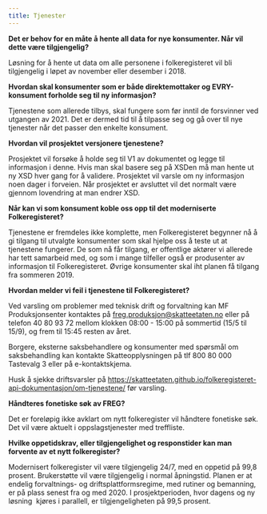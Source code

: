 ```yaml
---
title: Tjenester
---
```


**Det er behov for en måte å hente all data for nye konsumenter. Når vil dette være tilgjengelig?**

Løsning for å hente ut data om alle personene i folkeregisteret vil bli tilgjengelig i løpet av november eller desember i 2018.

**Hvordan skal konsumenter som er både direktemottaker og EVRY-konsument forholde seg til ny informasjon?**

Tjenestene som allerede tilbys, skal fungere som før inntil de forsvinner ved utgangen av 2021.
Det er dermed tid til å tilpasse seg og gå over til nye tjenester når det passer den enkelte konsument.

**Hvordan vil prosjektet versjonere tjenestene?**

Prosjektet vil forsøke å holde seg til V1 av dokumentet og legge til informasjon i denne.
Hvis man skal basere seg på XSDen må man hente ut ny XSD hver gang for å validere.
Prosjektet vil varsle om ny informasjon noen dager i forveien.
Når prosjektet er avsluttet vil det normalt være gjennom lovendring at man endrer XSD.

**Når kan vi som konsument koble oss opp til det moderniserte Folkeregisteret?**

Tjenestene er fremdeles ikke komplette, men Folkeregisteret begynner nå å gi tilgang til utvalgte konsumenter som skal
hjelpe oss å teste ut at tjenestene fungerer. De som nå får tilgang, er offentlige aktører vi allerede har tett samarbeid med,
og som i mange tilfeller også er produsenter av informasjon til Folkeregisteret. Øvrige konsumenter skal iht planen få tilgang fra sommeren 2019.

**Hvordan melder vi feil i tjenestene til Folkeregisteret?**

Ved varsling om problemer med teknisk drift og forvaltning kan MF Produksjonsenter kontaktes på freg.produksjon@skatteetaten.no
eller på telefon 40 80 93 72 mellom klokken 08:00 - 15:00 på sommertid (15/5 til 15/9), og frem til 15:45 resten av året.

Borgere, eksterne saksbehandlere og konsumenter med spørsmål om saksbehandling kan kontakte
Skatteopplysningen på tlf 800 80 000 Tastevalg 3 eller på e-kontaktskjema.

Husk å sjekke driftsvarsler på https://skatteetaten.github.io/folkeregisteret-api-dokumentasjon/om-tjenestene/ før varsling.

**Håndteres fonetiske søk av FREG?**

Det er foreløpig ikke avklart om nytt folkeregister vil håndtere fonetiske søk. Det vil være aktuelt i oppslagstjenester med treffliste.

**Hvilke oppetidskrav, eller tilgjengelighet og responstider kan man forvente av et nytt folkeregister?**

Modernisert folkeregister vil være tilgjengelig 24/7, med en oppetid på 99,8 prosent. Brukerstøtte vil være tilgjengelig i normal åpningstid. Planen er at endelig forvaltnings- og driftsplattformsregime, med rutiner og bemanning, er på plass senest fra og med 2020. I prosjektperioden, hvor dagens og ny løsning  kjøres i parallell, er tilgjengeligheten på 99,5 prosent.
